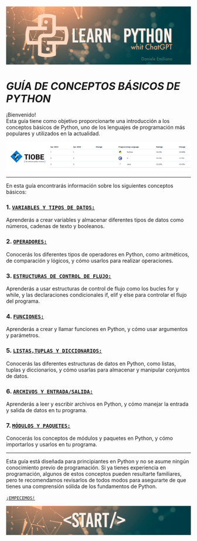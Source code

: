 <p align="center">
  <img src="../src/Learn-python.png">
</p>


# ***GUÍA DE CONCEPTOS BÁSICOS DE PYTHON***

¡Bienvenido!<br>
Esta guía tiene como objetivo proporcionarte una introducción a los conceptos básicos de Python, uno de los lenguajes de programación más populares y utilizados en la actualidad.

<p align="center">
  <img src="../src/ranking01.png">
</p>

---

En esta guía encontrarás información sobre los siguientes conceptos básicos:


### 1. **[`VARIABLES Y TIPOS DE DATOS:`](https://github.com/emilianod98/PythonChallenges-LowLevel/blob/main/conceptos_basicos/01-Variables%26TiposDeDatos.md)** 
Aprenderás a crear variables y almacenar diferentes tipos de datos como números, cadenas de texto y booleanos.

### 2. **[`OPERADORES:`](https://github.com/emilianod98/PythonChallenges-LowLevel/blob/main/conceptos_basicos/02-Operadores.md)** 
Conocerás los diferentes tipos de operadores en Python, como aritméticos, de comparación y lógicos, y cómo usarlos para realizar operaciones.

### 3. **[`ESTRUCTURAS DE CONTROL DE FLUJO:`](https://github.com/emilianod98/PythonChallenges-LowLevel/blob/main/conceptos_basicos/03-EstructurasdeControldeFlujo.md)** 
Aprenderás a usar estructuras de control de flujo como los bucles for y while, y las declaraciones condicionales if, elif y else para controlar el flujo del programa.

### 4. **[`FUNCIONES:`](https://github.com/emilianod98/PythonChallenges-LowLevel/blob/main/conceptos_basicos/01-Variables%26TiposDeDatos.md)** 
Aprenderás a crear y llamar funciones en Python, y cómo usar argumentos y parámetros.

### 5. **[`LISTAS,TUPLAS Y DICCIONARIOS:`](https://github.com/emilianod98/PythonChallenges-LowLevel/blob/main/conceptos_basicos/01-Variables%26TiposDeDatos.md)** 
Conocerás las diferentes estructuras de datos en Python, como listas, tuplas y diccionarios, y cómo usarlas para almacenar y manipular conjuntos de datos.

### 6. **[`ARCHIVOS Y ENTRADA/SALIDA:`](https://github.com/emilianod98/PythonChallenges-LowLevel/blob/main/conceptos_basicos/01-Variables%26TiposDeDatos.md)** 
Aprenderás a leer y escribir archivos en Python, y cómo manejar la entrada y salida de datos en tu programa.

### 7. **[`MÓDULOS Y PAQUETES:`](https://github.com/emilianod98/PythonChallenges-LowLevel/blob/main/conceptos_basicos/01-Variables%26TiposDeDatos.md)** 
Conocerás los conceptos de módulos y paquetes en Python, y cómo importarlos y usarlos en tu programa.

---

Esta guía está diseñada para principiantes en Python y no se asume ningún conocimiento previo de programación. Si ya tienes experiencia en programación, algunos de estos conceptos pueden resultarte familiares, pero te recomendamos revisarlos de todos modos para asegurarte de que tienes una comprensión sólida de los fundamentos de Python.


[`¡EMPECEMOS!`](https://github.com/emilianod98/PythonChallenges-LowLevel/blob/main/conceptos_basicos/01-Variables%26TiposDeDatos.md)

<p align="center">
  <img src="../src/start.png">
</p>